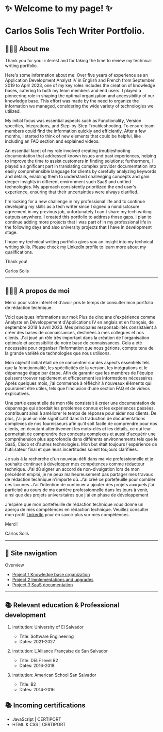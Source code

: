 # ✨ Welcome to my page! ✨

# Carlos Solis Tech Writer Portfolio.

## 👩🏻‍💻 About me
Thank you for your interest and for taking the time to review my technical writing portfolio.

Here's some information about me: Over five years of experience as an Application Development Analyst IV in English and French from September 2019 to April 2023, one of my key roles includes the creation of knowledge bases, catering to both my team members and end users. I played a pioneering role in shaping the optimal organization and accessibility of our knowledge base. This effort was made by the need to organize the information we managed, considering the wide variety of technologies we utilized.

My initial focus was essential aspects such as Functionality, Version specifics, Integrations, and Step-by-Step Troubleshooting. To ensure team members could find the information quickly and efficiently. After a few months, I started to think of new elements that could be helpful, like including an FAQ section and explained videos.

An essential facet of my role involved creating troubleshooting documentation that addressed known issues and past experiences, helping to improve the time to assist customers in finding solutions; furthermore, I played a significant part in translating complex provider documentation into easily comprehensible language for clients by carefully analyzing keywords and details, enabling them to understand challenging concepts and gain deeper insights in different environment such SaaS and unified technologies. My approach consistently prioritized the end user's experience, ensuring that their uncertainties were always clarified.

I'm looking for a new challenge in my professional life and to continue developing my skills as a tech writer since I signed a nondisclosure agreement in my previous job, unfortunately I can't share my tech writing outputs anywhere. I created this portfolio to address those gaps. I plan to continue adding more projects that I was part of in my professional life in the following days and also university projects that I have in development stage. 

I hope my technical writing portfolio gives you an insight into my technical writing skills. Please check my [LinkedIn](https://www.linkedin.com/in/carlos-solis-4a5516274/) profile to learn more about my qualifications.

Thank you!

Carlos Solis

---

## 👩🏻‍💻 A propos de moi
Merci pour votre intérêt et d'avoir pris le temps de consulter mon portfolio de rédaction technique.

Voici quelques informations sur moi: Plus de cinq ans d'expérience comme Analyste en Développement d'Applications IV en anglais et en français, de septembre 2019 à avril 2023. Mes principales responsabilités consistaient à créer des bases de connaissances, destinées à mes collègues et nos clients. J'ai joué un rôle très important dans la création de l'organisation optimale et accessibilité de notre base de connaissances. Cela a été nécessaire pour organiser l'information que nous gérions, compte tenu de la grande variété de technologies que nous utilisons.

Mon objectif initial était de se concentrer sur des aspects essentiels tels que la fonctionnalité, les spécificités de la version, les intégrations et le dépannage étape par étape. Afin de garantir que les membres de l'équipe puissent trouver rapidement et efficacement les informations nécessaires. Après quelques mois, j'ai commencé à réfléchir à nouveaux éléments qui pourraient être utiles, tels que l'inclusion d'une section FAQ et de vidéos explicatives.

Une partie essentielle de mon rôle consistait à créer une documentation de dépannage qui abordait les problèmes connus et les expériences passées, contribuant ainsi à améliorer le temps de réponse pour aider nos clients. De plus, j'ai joué un rôle significatif dans la traduction de documentations complexes de nos fournisseurs afin qu'il soit facile de comprendre pour nos clients, en écoutant attentivement les mots-clés et les détails, ce qui leur permettait de comprendre des concepts complexes et aussi d'acquérir une compréhension plus approfondie dans différents environnements tels que le SaaS, Cisco et d'autres technologies. Mon but était toujours l'expérience de l'utilisateur final et que leurs incertitudes soient toujours clarifiées.

Je suis à la recherche d'un nouveau défi dans ma vie professionnelle et je souhaite continuer à développer mes compétences comme rédacteur technique. J'ai dû signer un accord de non-divulgation lors de mon précédent emploi, je ne peux malheureusement pas partager mes travaux de rédaction technique n'importe où. J'ai créé ce portefeuille pour combler ces lacunes. J'ai l'intention de continuer à ajouter des projets auxquels j'ai participé au cours de ma carrière professionnelle dans les jours à venir, ainsi que des projets universitaires que j'ai en phase de développement

J'espère que mon portefeuille de rédaction technique vous donne un aperçu de mes compétences en rédaction technique. Veuillez consulter mon profil [LinkedIn](https://www.linkedin.com/in/carlos-solis-4a5516274/) pour en savoir plus sur mes compétences.

Merci!

Carlos Solis

---

## 📍 Site navigation

Overview

- [Project 1 Knowledge base organization](https://github.com/carlossolis2706/carlossolis2706/blob/main/Sample-1-overview.md)
- [Project 2 Implementations and upgrades](https://github.com/carlossolis2706/carlossolis2706/blob/main/Sample-2-overview.md)
- [Project 3 SaaS documentation](https://github.com/carlossolis2706/carlossolis2706/blob/main/Sample-3-overview.md)

---

## 📚 Relevant education & Professional development

1. Institution: University of El Salvador
   - Title: Software Engineering 
   - Dates: 2021-2027

2. Institution: L'Alliance Française de San Salvador
   - Title:  DELF level B2
   - Dates: 2016-2018

3. Institution: American School San Salvador
   - Title: B2
   - Dates: 2014-2016

## 📚 Incoming certifications

* JavaScript | CERTIPORT
* HTML & CSS | CERTIPORT



